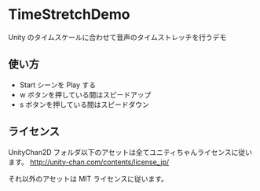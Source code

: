 # TimeStretchDemo

Unity のタイムスケールに合わせて音声のタイムストレッチを行うデモ

## 使い方

* Start シーンを Play する
* w ボタンを押している間はスピードアップ
* s ボタンを押している間はスピードダウン

## ライセンス

UnityChan2D フォルダ以下のアセットは全てユニティちゃんライセンスに従います。
http://unity-chan.com/contents/license_jp/

それ以外のアセットは MIT ライセンスに従います。
